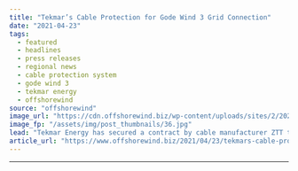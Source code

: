 ```yaml
---
title: "Tekmar’s Cable Protection for Gode Wind 3 Grid Connection"
date: "2021-04-23"
tags: 
  - featured
  - headlines
  - press releases
  - regional news
  - cable protection system
  - gode wind 3
  - tekmar energy
  - offshorewind
source: "offshorewind"
image_url: "https://cdn.offshorewind.biz/wp-content/uploads/sites/2/2021/04/22160002/Tekmars-Cable-Protection-for-Gode-Wind-3-Grid-Connection.jpg"
image_fp: "/assets/img/post_thumbnails/36.jpg"
lead: "Tekmar Energy has secured a contract by cable manufacturer ZTT to supply its cable"
article_url: "https://www.offshorewind.biz/2021/04/23/tekmars-cable-protection-for-gode-wind-3-grid-connection/"
---
```


---
